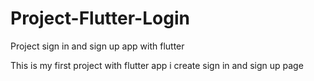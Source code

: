 # Project-Flutter-Login
Project sign in and sign up app with flutter

This is my first project with flutter app 
i create sign in and sign up page

